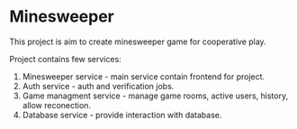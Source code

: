 # Minesweeper

This project is aim to create minesweeper game for cooperative play.

Project contains few services:

1. Minesweeper service - main service contain frontend for project.
2. Auth service - auth and verification jobs.
3. Game managment service - manage game rooms, active users, history, allow reconection.
4. Database service - provide interaction with database.
